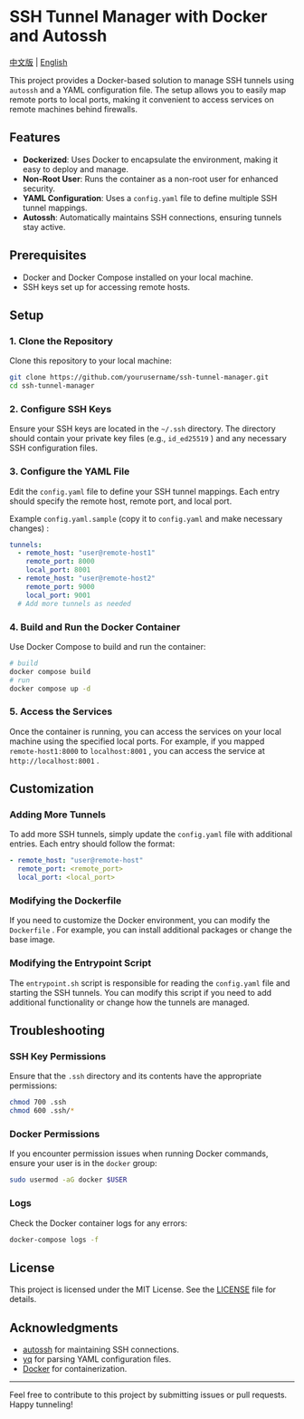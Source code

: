 # SSH Tunnel Manager with Docker and Autossh

[中文版](README.md) | [English](README_en.md)

This project provides a Docker-based solution to manage SSH tunnels using `autossh` and a YAML configuration file. The setup allows you to easily map remote ports to local ports, making it convenient to access services on remote machines behind firewalls.

## Features

* **Dockerized**: Uses Docker to encapsulate the environment, making it easy to deploy and manage.
* **Non-Root User**: Runs the container as a non-root user for enhanced security.
* **YAML Configuration**: Uses a `config.yaml` file to define multiple SSH tunnel mappings.
* **Autossh**: Automatically maintains SSH connections, ensuring tunnels stay active.

## Prerequisites

* Docker and Docker Compose installed on your local machine.
* SSH keys set up for accessing remote hosts.

## Setup

### 1. Clone the Repository

Clone this repository to your local machine:

```sh
git clone https://github.com/yourusername/ssh-tunnel-manager.git
cd ssh-tunnel-manager
```

### 2. Configure SSH Keys

Ensure your SSH keys are located in the `~/.ssh` directory. The directory should contain your private key files (e.g., `id_ed25519` ) and any necessary SSH configuration files.

### 3. Configure the YAML File

Edit the `config.yaml` file to define your SSH tunnel mappings. Each entry should specify the remote host, remote port, and local port.

Example `config.yaml.sample` (copy it to `config.yaml` and make necessary changes) :

```yaml
tunnels:
  - remote_host: "user@remote-host1"
    remote_port: 8000
    local_port: 8001
  - remote_host: "user@remote-host2"
    remote_port: 9000
    local_port: 9001
  # Add more tunnels as needed
```

### 4. Build and Run the Docker Container

Use Docker Compose to build and run the container:

```sh
# build
docker compose build
# run
docker compose up -d
```

### 5. Access the Services

Once the container is running, you can access the services on your local machine using the specified local ports. For example, if you mapped `remote-host1:8000` to `localhost:8001` , you can access the service at `http://localhost:8001` .

## Customization

### Adding More Tunnels

To add more SSH tunnels, simply update the `config.yaml` file with additional entries. Each entry should follow the format:

```yaml
- remote_host: "user@remote-host"
  remote_port: <remote_port>
  local_port: <local_port>
```

### Modifying the Dockerfile

If you need to customize the Docker environment, you can modify the `Dockerfile` . For example, you can install additional packages or change the base image.

### Modifying the Entrypoint Script

The `entrypoint.sh` script is responsible for reading the `config.yaml` file and starting the SSH tunnels. You can modify this script if you need to add additional functionality or change how the tunnels are managed.

## Troubleshooting

### SSH Key Permissions

Ensure that the `.ssh` directory and its contents have the appropriate permissions:

```sh
chmod 700 .ssh
chmod 600 .ssh/*
```

### Docker Permissions

If you encounter permission issues when running Docker commands, ensure your user is in the `docker` group:

```sh
sudo usermod -aG docker $USER
```

### Logs

Check the Docker container logs for any errors:

```sh
docker-compose logs -f
```

## License

This project is licensed under the MIT License. See the [LICENSE](LICENSE) file for details.

## Acknowledgments

* [autossh](http://www.harding.motd.ca/autossh/) for maintaining SSH connections.
* [yq](https://github.com/mikefarah/yq) for parsing YAML configuration files.
* [Docker](https://www.docker.com/) for containerization.

---

Feel free to contribute to this project by submitting issues or pull requests. Happy tunneling!
